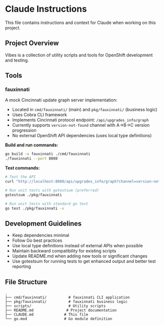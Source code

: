 # Claude Instructions

This file contains instructions and context for Claude when working on this project.

## Project Overview

Vibes is a collection of utility scripts and tools for OpenShift development and testing.

## Tools

### fauxinnati

A mock Cincinnati update graph server implementation:
- Located in `cmd/fauxinnati/` (main) and `pkg/fauxinnati/` (business logic)
- Uses Cobra CLI framework
- Implements Cincinnati protocol endpoint: `/api/upgrades_info/graph`
- Currently supports `version-not-found` channel with A→B→C version progression
- No external OpenShift API dependencies (uses local type definitions)

**Build and run commands:**
```bash
go build -o fauxinnati ./cmd/fauxinnati
./fauxinnati --port 8080
```

**Test commands:**
```bash
# Test the API
curl "http://localhost:8080/api/upgrades_info/graph?channel=version-not-found&version=4.17.5&arch=amd64"

# Run unit tests with gotestsum (preferred)
gotestsum ./pkg/fauxinnati

# Run unit tests with standard go test
go test ./pkg/fauxinnati -v
```

## Development Guidelines

- Keep dependencies minimal
- Follow Go best practices
- Use local type definitions instead of external APIs when possible
- Maintain backward compatibility for existing scripts
- Update README.md when adding new tools or significant changes
- Use gotestsum for running tests to get enhanced output and better test reporting

## File Structure

```
.
├── cmd/fauxinnati/          # fauxinnati CLI application
├── pkg/fauxinnati/          # fauxinnati business logic
├── scripts/                 # Utility scripts
├── README.md               # Project documentation
├── CLAUDE.md              # This file
└── go.mod                 # Go module definition
```